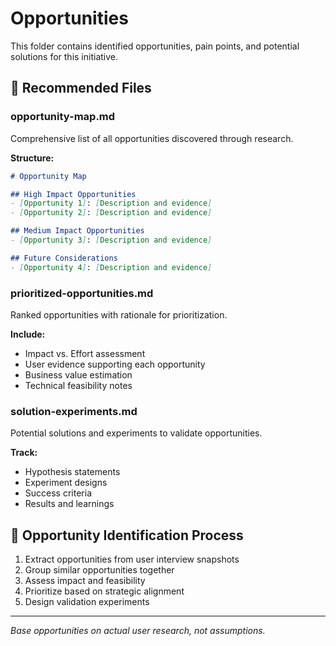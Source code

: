 # Opportunities

This folder contains identified opportunities, pain points, and potential solutions for this initiative.

## 📝 Recommended Files

### opportunity-map.md
Comprehensive list of all opportunities discovered through research.

**Structure:**
```markdown
# Opportunity Map

## High Impact Opportunities
- [Opportunity 1]: [Description and evidence]
- [Opportunity 2]: [Description and evidence]

## Medium Impact Opportunities
- [Opportunity 3]: [Description and evidence]

## Future Considerations
- [Opportunity 4]: [Description and evidence]
```

### prioritized-opportunities.md
Ranked opportunities with rationale for prioritization.

**Include:**
- Impact vs. Effort assessment
- User evidence supporting each opportunity
- Business value estimation
- Technical feasibility notes

### solution-experiments.md
Potential solutions and experiments to validate opportunities.

**Track:**
- Hypothesis statements
- Experiment designs
- Success criteria
- Results and learnings

## 🎯 Opportunity Identification Process
1. Extract opportunities from user interview snapshots
2. Group similar opportunities together
3. Assess impact and feasibility
4. Prioritize based on strategic alignment
5. Design validation experiments

---
*Base opportunities on actual user research, not assumptions.*
